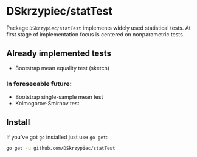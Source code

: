 # DSkrzypiec/statTest

Package `DSkrzypiec/statTest` implements widely used statistical tests. At first stage of implementation focus is centered on nonparametric tests.

## Already implemented tests

* Bootstrap mean equality test (sketch)

### In foreseeable future:

* Bootstrap single-sample mean test
* Kolmogorov-Smirnov test


## Install

If you've got `go` installed just use `go get`:

```sh
go get -u github.com/DSkrzypiec/statTest
```


